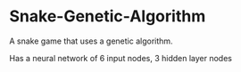 # Snake-Genetic-Algorithm

A snake game that uses a genetic algorithm.

Has a neural network of 6 input nodes, 3 hidden layer nodes
